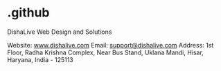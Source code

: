 # .github
DishaLive Web Design and Solutions

Website: www.dishalive.com
Email: support@dishalive.com
Address: 1st Floor, Radha Krishna Complex, Near Bus Stand, Uklana Mandi, Hisar, Haryana, India - 125113
